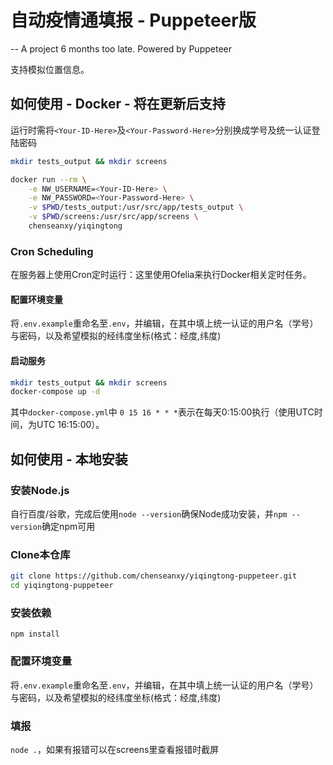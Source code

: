 # 自动疫情通填报 - Puppeteer版

 -- A project 6 months too late. Powered by Puppeteer

支持模拟位置信息。

## 如何使用 - Docker - 将在更新后支持

运行时需将`<Your-ID-Here>`及`<Your-Password-Here>`分别换成学号及统一认证登陆密码

```bash
mkdir tests_output && mkdir screens

docker run --rm \
    -e NW_USERNAME=<Your-ID-Here> \
    -e NW_PASSWORD=<Your-Password-Here> \
    -v $PWD/tests_output:/usr/src/app/tests_output \
    -v $PWD/screens:/usr/src/app/screens \
    chenseanxy/yiqingtong
```

### Cron Scheduling

在服务器上使用Cron定时运行：这里使用Ofelia来执行Docker相关定时任务。

#### 配置环境变量

将`.env.example`重命名至`.env`，并编辑，在其中填上统一认证的用户名（学号）与密码，以及希望模拟的经纬度坐标(格式：经度,纬度)

#### 启动服务

```bash
mkdir tests_output && mkdir screens
docker-compose up -d
```

其中`docker-compose.yml`中 `0 15 16 * * *`表示在每天0:15:00执行（使用UTC时间，为UTC 16:15:00）。

## 如何使用 - 本地安装

### 安装Node.js

自行百度/谷歌，完成后使用`node --version`确保Node成功安装，并`npm --version`确定npm可用

### Clone本仓库

```bash
git clone https://github.com/chenseanxy/yiqingtong-puppeteer.git
cd yiqingtong-puppeteer
```

### 安装依赖

`npm install`

### 配置环境变量

将`.env.example`重命名至`.env`，并编辑，在其中填上统一认证的用户名（学号）与密码，以及希望模拟的经纬度坐标(格式：经度,纬度)

### 填报

`node .`，如果有报错可以在screens里查看报错时截屏
